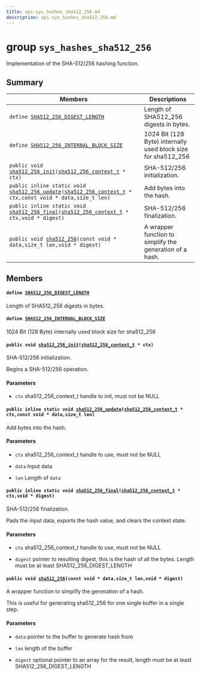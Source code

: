 ```yaml
---
title: api-sys_hashes_sha512_256.md
description: api-sys_hashes_sha512_256.md
---
```

# group `sys_hashes_sha512_256` 

Implementation of the SHA-512/256 hashing function.

## Summary

 Members                        | Descriptions                                
--------------------------------|---------------------------------------------
`define `[`SHA512_256_DIGEST_LENGTH`](#group__sys__hashes__sha512__256_1ga512e530b8f6ead4070d991ed1a6297e5)            | Length of SHA512_256 digests in bytes.
`define `[`SHA512_256_INTERNAL_BLOCK_SIZE`](#group__sys__hashes__sha512__256_1ga17788f8a8a1e9ae36085d899ad1b0f9e)            | 1024 Bit (128 Byte) internally used block size for sha512_256
`public void `[`sha512_256_init`](#group__sys__hashes__sha512__256_1ga117b582cddb8e5397221346ebfaa2ee7)`(`[`sha512_256_context_t`](./doc/starlight-docs/src/content/docs/apidoc/api-undefined.md#group__sys__hashes__sha512__256_1ga3c1b4a9cbfcc05c344c25cd12fdafc57)` * ctx)`            | SHA-512/256 initialization.
`public inline static void `[`sha512_256_update`](#group__sys__hashes__sha512__256_1gafb754df11607637c798c85aaefabb28c)`(`[`sha512_256_context_t`](./doc/starlight-docs/src/content/docs/apidoc/api-undefined.md#group__sys__hashes__sha512__256_1ga3c1b4a9cbfcc05c344c25cd12fdafc57)` * ctx,const void * data,size_t len)`            | Add bytes into the hash.
`public inline static void `[`sha512_256_final`](#group__sys__hashes__sha512__256_1ga75ea459ee9a974b864fd36ec41ddb6bc)`(`[`sha512_256_context_t`](./doc/starlight-docs/src/content/docs/apidoc/api-undefined.md#group__sys__hashes__sha512__256_1ga3c1b4a9cbfcc05c344c25cd12fdafc57)` * ctx,void * digest)`            | SHA-512/256 finalization.
`public void `[`sha512_256`](#group__sys__hashes__sha512__256_1ga03970a0c47fd4ebdb2e9a25fc4579eaa)`(const void * data,size_t len,void * digest)`            | A wrapper function to simplify the generation of a hash.

## Members

#### `define `[`SHA512_256_DIGEST_LENGTH`](#group__sys__hashes__sha512__256_1ga512e530b8f6ead4070d991ed1a6297e5) 

Length of SHA512_256 digests in bytes.

#### `define `[`SHA512_256_INTERNAL_BLOCK_SIZE`](#group__sys__hashes__sha512__256_1ga17788f8a8a1e9ae36085d899ad1b0f9e) 

1024 Bit (128 Byte) internally used block size for sha512_256

#### `public void `[`sha512_256_init`](#group__sys__hashes__sha512__256_1ga117b582cddb8e5397221346ebfaa2ee7)`(`[`sha512_256_context_t`](./doc/starlight-docs/src/content/docs/apidoc/api-undefined.md#group__sys__hashes__sha512__256_1ga3c1b4a9cbfcc05c344c25cd12fdafc57)` * ctx)` 

SHA-512/256 initialization.

Begins a SHA-512/256 operation.

#### Parameters
* `ctx` sha512_256_context_t handle to init, must not be NULL

#### `public inline static void `[`sha512_256_update`](#group__sys__hashes__sha512__256_1gafb754df11607637c798c85aaefabb28c)`(`[`sha512_256_context_t`](./doc/starlight-docs/src/content/docs/apidoc/api-undefined.md#group__sys__hashes__sha512__256_1ga3c1b4a9cbfcc05c344c25cd12fdafc57)` * ctx,const void * data,size_t len)` 

Add bytes into the hash.

#### Parameters
* `ctx` sha512_256_context_t handle to use, must not be NULL 

* `data` Input data 

* `len` Length of `data`

#### `public inline static void `[`sha512_256_final`](#group__sys__hashes__sha512__256_1ga75ea459ee9a974b864fd36ec41ddb6bc)`(`[`sha512_256_context_t`](./doc/starlight-docs/src/content/docs/apidoc/api-undefined.md#group__sys__hashes__sha512__256_1ga3c1b4a9cbfcc05c344c25cd12fdafc57)` * ctx,void * digest)` 

SHA-512/256 finalization.

Pads the input data, exports the hash value, and clears the context state.

#### Parameters
* `ctx` sha512_256_context_t handle to use, must not be NULL 

* `digest` pointer to resulting digest, this is the hash of all the bytes. Length must be at least SHA512_256_DIGEST_LENGTH

#### `public void `[`sha512_256`](#group__sys__hashes__sha512__256_1ga03970a0c47fd4ebdb2e9a25fc4579eaa)`(const void * data,size_t len,void * digest)` 

A wrapper function to simplify the generation of a hash.

This is useful for generating sha512_256 for one single buffer in a single step.

#### Parameters
* `data` pointer to the buffer to generate hash from 

* `len` length of the buffer 

* `digest` optional pointer to an array for the result, length must be at least SHA512_256_DIGEST_LENGTH

